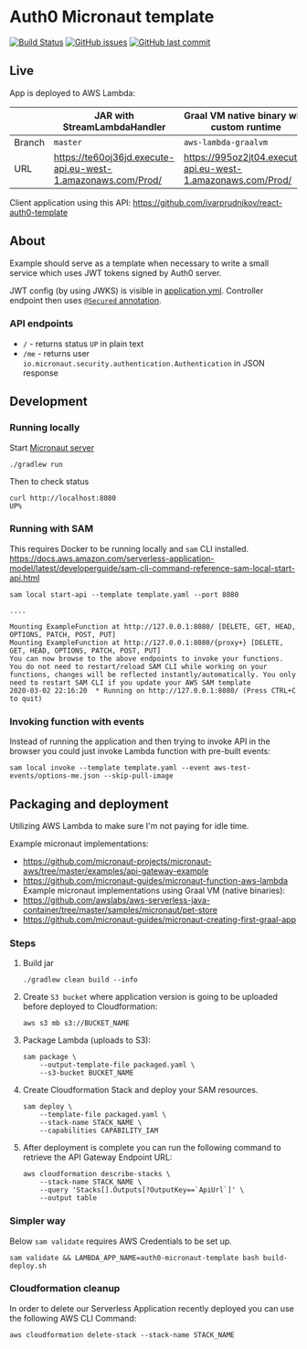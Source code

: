 Auth0 Micronaut template
======================== 

[![Build Status](https://travis-ci.com/ivarprudnikov/auth0-micronaut-template.svg?branch=master)](https://travis-ci.com/ivarprudnikov/auth0-micronaut-template) 
[![GitHub issues](https://img.shields.io/github/issues/ivarprudnikov/auth0-micronaut-template.svg)](https://github.com/ivarprudnikov/auth0-micronaut-template/issues)
[![GitHub last commit](https://img.shields.io/github/last-commit/ivarprudnikov/auth0-micronaut-template.svg)](https://github.com/ivarprudnikov/auth0-micronaut-template/commits/master)

## Live

App is deployed to AWS Lambda:

|      | JAR with StreamLambdaHandler | Graal VM native binary with custom runtime |
| ---- | ---------------------------- | ------------------------------------------ |
| Branch | `master`                     | `aws-lambda-graalvm`                       |
| URL | https://te60oj36jd.execute-api.eu-west-1.amazonaws.com/Prod/ | https://995oz2jt04.execute-api.eu-west-1.amazonaws.com/Prod/ |

Client application using this API: https://github.com/ivarprudnikov/react-auth0-template

## About

Example should serve as a template when necessary to write a small service which uses JWT tokens signed by Auth0 server.

JWT config (by using JWKS) is visible in [application.yml](/src/main/resources/application.yml#L7). Controller endpoint then uses [`@Secured` annotation](src/main/kotlin/com/ivarprudnikov/auth0/IndexController.kt#L29).

### API endpoints

- `/` - returns status `UP` in plain text
- `/me` - returns user `io.micronaut.security.authentication.Authentication` in  JSON response

## Development

### Running locally

Start [Micronaut server](https://docs.micronaut.io/latest/guide/index.html#creatingServer)

```shell script
./gradlew run
```

Then to check status

```shell script
curl http://localhost:8080
UP%
```

### Running with SAM

This requires Docker to be running locally and `sam` CLI installed. 
https://docs.aws.amazon.com/serverless-application-model/latest/developerguide/sam-cli-command-reference-sam-local-start-api.html

```shell script
sam local start-api --template template.yaml --port 8080

....

Mounting ExampleFunction at http://127.0.0.1:8080/ [DELETE, GET, HEAD, OPTIONS, PATCH, POST, PUT]
Mounting ExampleFunction at http://127.0.0.1:8080/{proxy+} [DELETE, GET, HEAD, OPTIONS, PATCH, POST, PUT]
You can now browse to the above endpoints to invoke your functions. You do not need to restart/reload SAM CLI while working on your functions, changes will be reflected instantly/automatically. You only need to restart SAM CLI if you update your AWS SAM template
2020-03-02 22:16:20  * Running on http://127.0.0.1:8080/ (Press CTRL+C to quit)
```

### Invoking function with events

Instead of running the application and then trying to invoke API in the browser you could
just invoke Lambda function with pre-built events:
```
sam local invoke --template template.yaml --event aws-test-events/options-me.json --skip-pull-image
```

## Packaging and deployment

Utilizing AWS Lambda to make sure I'm not paying for idle time.

Example micronaut implementations: 
- https://github.com/micronaut-projects/micronaut-aws/tree/master/examples/api-gateway-example
- https://github.com/micronaut-guides/micronaut-function-aws-lambda
Example micronaut implementations using Graal VM (native binaries): 
- https://github.com/awslabs/aws-serverless-java-container/tree/master/samples/micronaut/pet-store
- https://github.com/micronaut-guides/micronaut-creating-first-graal-app

### Steps

1. Build jar

    ```shell script
    ./gradlew clean build --info
    ```

2. Create `S3 bucket` where application version is going to be uploaded before deployed to Cloudformation:

    ```shell script
    aws s3 mb s3://BUCKET_NAME
    ```

3. Package Lambda (uploads to S3):

    ```shell script
    sam package \
        --output-template-file packaged.yaml \
        --s3-bucket BUCKET_NAME
    ```

4. Create Cloudformation Stack and deploy your SAM resources.

    ```shell script
    sam deploy \
        --template-file packaged.yaml \
        --stack-name STACK_NAME \
        --capabilities CAPABILITY_IAM
    ```

5. After deployment is complete you can run the following command to retrieve the API Gateway Endpoint URL:

    ```shell script
    aws cloudformation describe-stacks \
        --stack-name STACK_NAME \
        --query 'Stacks[].Outputs[?OutputKey==`ApiUrl`]' \
        --output table
    ```

### Simpler way

Below `sam validate` requires AWS Credentials to be set up.

```shell script
sam validate && LAMBDA_APP_NAME=auth0-micronaut-template bash build-deploy.sh
```

### Cloudformation cleanup

In order to delete our Serverless Application recently deployed you can use the following AWS CLI Command:

```shell script
aws cloudformation delete-stack --stack-name STACK_NAME
```
